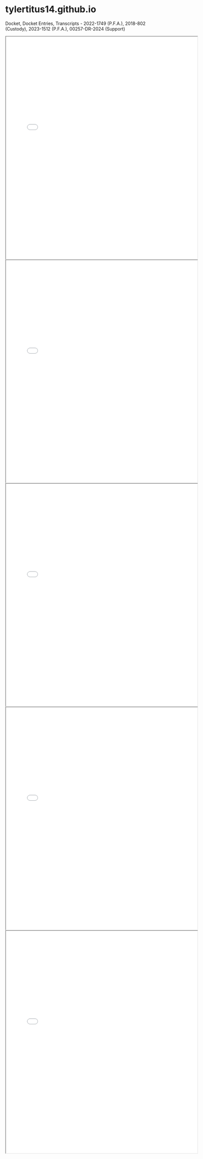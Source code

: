 # tylertitus14.github.io
Docket, Docket Entries, Transcripts - 2022-1749 (P.F.A.), 2018-802 (Custody), 2023-1512 (P.F.A.), 00257-DR-2024 (Support)  

<iframe src="tylertitus14.github.io/assets/2022-07-14--2022-1749--1.pdf" width="120%" height="700px">
  <p>
    Your browser does not support PDFs. You can
    <a href="your_pdf_file.pdf">download the PDF</a>
  </p>
</iframe>  

<iframe src="tylertitus14.github.io/assets/2022-07-14--2022-1749--2.pdf" width="120%" height="700px">
  <p>
    Your browser does not support PDFs. You can
    <a href="your_pdf_file.pdf">download the PDF</a>
  </p>
</iframe>  

<iframe src="tylertitus14.github.io/assets/2022-07-14--2022-1749--3.pdf" width="120%" height="700px">
  <p>
    Your browser does not support PDFs. You can
    <a href="your_pdf_file.pdf">download the PDF</a>
  </p>
</iframe>  

<iframe src="tylertitus14.github.io/assets/2022-07-14--2022-1749--4.pdf" width="120%" height="700px">
  <p>
    Your browser does not support PDFs. You can
    <a href="your_pdf_file.pdf">download the PDF</a>
  </p>
</iframe>  

<iframe src="tylertitus14.github.io/assets/2022-07-14--2022-1749--5.pdf" width="120%" height="700px">
  <p>
    Your browser does not support PDFs. You can
    <a href="your_pdf_file.pdf">download the PDF</a>
  </p>
</iframe>
